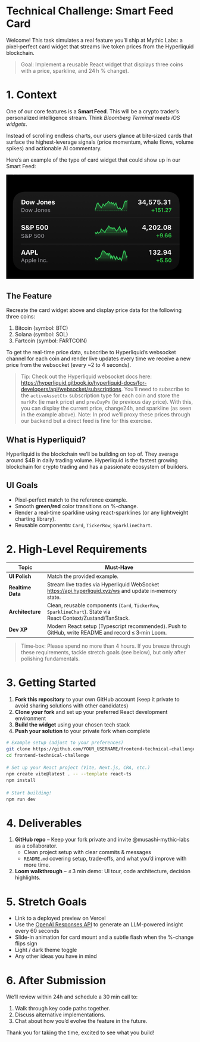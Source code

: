 # Technical Challenge: Smart Feed Card

Welcome! This task simulates a real feature you’ll ship at Mythic Labs: a pixel‑perfect card widget that streams live token prices from the Hyperliquid blockchain.

> Goal: Implement a reusable React widget that displays three coins with a price, sparkline, and 24 h % change).

# 1. Context

One of our core features is a **Smart Feed**. This will be a crypto trader’s personalized intelligence stream. Think _Bloomberg Terminal meets iOS widgets_.

Instead of scrolling endless charts, our users glance at bite‑sized cards that surface the highest‑leverage signals (price momentum, whale flows, volume spikes) and actionable AI commentary.

Here’s an example of the type of card widget that could show up in our Smart Feed:

![Card Widget Example](public/images/card-widget.png)

## The Feature

Recreate the card widget above and display price data for the following three coins:

1. Bitcoin (symbol: BTC)
2. Solana (symbol: SOL)
3. Fartcoin (symbol: FARTCOIN)

To get the real-time price data, subscribe to Hyperliquid’s websocket channel for each coin and render live updates every time we receive a new price from the websocket (every ~2 to 4 seconds).

> Tip: Check out the Hyperliquid websocket docs here: https://hyperliquid.gitbook.io/hyperliquid-docs/for-developers/api/websocket/subscriptions. You’ll need to subscribe to the `activeAssetCtx` subscription type for each coin and store the `markPx` (ie mark price) and `prevDayPx` (ie previous day price). With this, you can display the current price, change24h, and sparkline (as seen in the example above). Note: In prod we’ll proxy these prices through our backend but a direct feed is fine for this exercise.

## What is Hyperliquid?

Hyperliquid is the blockchain we’ll be building on top of. They average around $4B in daily trading volume. Hyperliquid is the fastest growing blockchain for crypto trading and has a passionate ecosystem of builders.

## UI Goals

- Pixel‑perfect match to the reference example.
- Smooth **green/red** color transitions on %-change.
- Render a real-time sparkline using react-sparklines (or any lightweight charting library).
- Reusable components: `Card`, `TickerRow`, `SparklineChart`.

# 2. High‑Level Requirements

| Topic             | Must‑Have                                                                                                     |
| ----------------- | ------------------------------------------------------------------------------------------------------------- |
| **UI Polish**     | Match the provided example.                                                                                   |
| **Realtime Data** | Stream live trades via Hyperliquid WebSocket https://api.hyperliquid.xyz/ws and update in‑memory state.       |
| **Architecture**  | Clean, reusable components (`Card`, `TickerRow`, `SparklineChart`). State via React Context/Zustand/TanStack. |
| **Dev XP**        | Modern React setup (Typescript recommended). Push to GitHub, write README and record ≤ 3‑min Loom.            |

> Time‑box: Please spend no more than 4 hours. If you breeze through these requirements, tackle stretch goals (see below), but only after polishing fundamentals.

# 3. Getting Started

1. **Fork this repository** to your own GitHub account (keep it private to avoid sharing solutions with other candidates)
2. **Clone your fork** and set up your preferred React development environment
3. **Build the widget** using your chosen tech stack
4. **Push your solution** to your private fork when complete

```bash
# Example setup (adjust to your preferences)
git clone https://github.com/YOUR_USERNAME/frontend-technical-challenge.git
cd frontend-technical-challenge

# Set up your React project (Vite, Next.js, CRA, etc.)
npm create vite@latest . -- --template react-ts
npm install

# Start building!
npm run dev
```

# 4. Deliverables

1. **GitHub repo** – Keep your fork private and invite @musashi-mythic-labs as a collaborator.
   - Clean project setup with clear commits & messages
   - `README.md` covering setup, trade‑offs, and what you’d improve with more time.
2. **Loom walkthrough** – ≤ 3 min demo: UI tour, code architecture, decision highlights.

# 5. Stretch Goals

- Link to a deployed preview on Vercel
- Use the [OpenAI Responses API](https://platform.openai.com/docs/guides/text?api-mode=responses&lang=javascript) to generate an LLM-powered insight every 60 seconds
- Slide-in animation for card mount and a subtle flash when the %-change flips sign
- Light / dark theme toggle
- Any other ideas you have in mind

# 6. After Submission

We’ll review within 24h and schedule a 30 min call to:

1. Walk through key code paths together.
2. Discuss alternative implementations.
3. Chat about how you’d evolve the feature in the future.

Thank you for taking the time, excited to see what you build!
